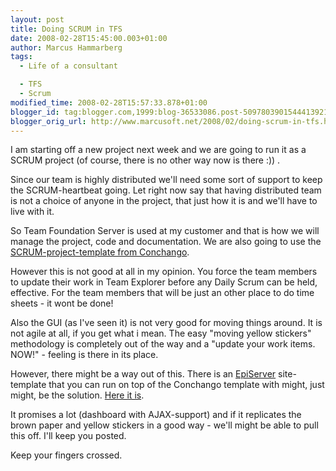 ```yaml
---
layout: post
title: Doing SCRUM in TFS
date: 2008-02-28T15:45:00.003+01:00
author: Marcus Hammarberg
tags:
  - Life of a consultant

  - TFS
  - Scrum
modified_time: 2008-02-28T15:57:33.878+01:00
blogger_id: tag:blogger.com,1999:blog-36533086.post-5097803901544413921
blogger_orig_url: http://www.marcusoft.net/2008/02/doing-scrum-in-tfs.html
---
```


I am
starting off a new project next week and we are going to run it as a
SCRUM project (of course, there is no other way now is there :)) .

Since our team is highly distributed we'll need some sort of support to
keep the SCRUM-heartbeat going. Let right now say that having
distributed team is not a choice of anyone in the project, that just how
it is and we'll have to live with it.

So Team Foundation Server is used at my customer and that is how we will
manage the project, code and documentation. We are also going to use the
[SCRUM-project-template from Conchango](http://www.scrumforteamsystem.com/en/default.aspx).

However this is not good at all in my opinion. You force the team
members to update their work in Team Explorer
before any Daily Scrum can be held, effective. For the team members that
will be just an other place to do time sheets - it wont be done!

Also the GUI (as I've seen it) is not very good
for moving things around. It is not agile at all, if you get what i
mean. The easy "moving yellow stickers" methodology is completely
out of the way and a "update your work items. NOW!" - feeling is
there in its place.

However, there might be a way out of this. There is an [<span
id="SPELLING_ERROR_5"
class="blsp-spelling-error">EpiServer](http://www.episerver.com/en/)
site-template that you can run on top of the Conchango
template with might, just might, be the solution. [Here it
is](http://www.codeplex.com/scrumdashboard).

It promises a lot (dashboard with AJAX-support) and if it replicates the
<span id="SPELLING_ERROR_8" class="blsp-spelling-corrected">brown
paper and yellow stickers in a good way - we'll might be able to
pull this off. I'll keep you posted.

Keep your fingers crossed.

